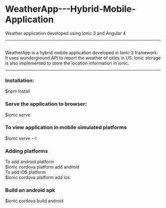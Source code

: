 # WeatherApp---Hybrid-Mobile-Application
Weather application developed using Ionic 3 and Angular 4
<hr>
<br/>
WeatherApp is a hybrid mobile application developed in Ionic 3 framework. It uses wunderground API to report the weather of cities in US. Ionic storage is also implemented to store the location information in ionic.
<hr>
<h3>Installation: </h3>
$npm install
<h3>Serve the application to browser: </h3>

$ionic serve

<h3>To view application in mobile simulated platforms</h3>
$ionic serve --l
<h3>Adding platforms </h3>
To add android platform<br/>
$ionic cordova platform add android
<br/>
To add iOS platform<br/>
$ionic cordova platform add ios
<h3>Build an android apk</h3>
$ionic cordova build android


